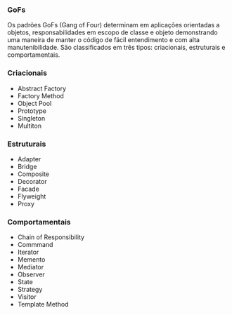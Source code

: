 ### GoFs

Os padrões GoFs (Gang of Four) determinam em aplicações orientadas a objetos, responsabilidades em escopo de classe e objeto demonstrando uma maneira de manter o código de fácil entendimento e com alta manutenibilidade. São classificados em três tipos: criacionais, estruturais e comportamentais.

### Criacionais

* Abstract Factory
* Factory Method
* Object Pool
* Prototype
* Singleton
* Multiton

### Estruturais 

* Adapter
* Bridge
* Composite
* Decorator
* Facade 
* Flyweight
* Proxy

### Comportamentais

* Chain of Responsibility
* Commmand
* Iterator
* Memento
* Mediator
* Observer
* State
* Strategy
* Visitor
* Template Method